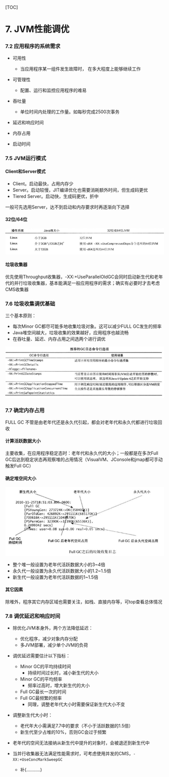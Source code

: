 [TOC]

# 7. JVM性能调优

### 7.2 应用程序的系统需求

- 可用性
  - 当应用程序某一组件发生故障时， 在多大程度上能够继续工作

- 可管理性
  - 配置、运行和监控应用程序的难易
- 吞吐量
  - 单位时间内处理的工作量。如每秒完成2500次事务
- 延迟和响应时间
- 内存占用
- 启动时间

### 7.5 JVM运行模式

#### Client和Server模式

- Client。启动最快，占用内存少
- Server。启动较慢，JIT编译优化也需要消耗额外时间，但生成码更优
- Tiered Server。启动快，生成码更优，折中

一般可先选用Server，达不到启动和内存要求时再逐渐向下选择

#### 32位/64位

![](7-1.jpg)

#### 垃圾收集器

优先使用Throughput收集器，-XX:+UseParallelOldGC会同时启动新生代和老年代的并行垃圾收集器，基本能满足一般应用程序的需求；确实有必要时才去考虑CMS收集器

### 7.6 垃圾收集调优基础

三个基本原则：

- 每次Minor GC都尽可能多地收集垃圾对象。这可以减少FULL GC发生的频率
- Java堆空间越大，垃圾收集的效果越好，应用程序也越流畅
- 在吞吐量、延迟、内存占用之间选两个进行调优

![](7-2.jpg)

### 7.7 确定内存占用

FULL GC 不管是由老年代还是永久代引起，都会对老年代和永久代都进行垃圾回收

#### 计算活跃数据大小

主要收集，在应用程序稳定态时：老年代和永久代的大小；一般都是在多次Full GC后达到稳定状态再观察堆的占用情况（VisualVM、JConsole和jmap都可手动触发Full GC）

#### 确定堆空间大小

![](7-3.jpg)

- 整个堆一般设置为老年代活跃数据大小的3~4倍
- 永久代一般设置为永久代活跃数据大小的1.2~1.5倍
- 新生代一般设置为老年代活跃数据的1~1.5倍

#### 其它因素

除堆外，程序其它内存区域也需要关注，如栈、直接内存等，可top查看总体情况

### 7.8 调优延迟和响应时间

- 除优化JVM本身外，两个方法降低延迟：
  - 优化程序，减少对象内存分配
  - 多JVM部署，减少单个JVM的负荷

- 调优延迟需要估计以下指标：
  - Minor GC的平均持续时间
    - 持续时间过长时，减小新生代的大小
  - Minor GC的平均频率
    - 频率过高时，增大新生代的大小
  - Full GC最长一次的时间
  - Full GC最频繁的频率
    - 同理，调整老年代大小时需要保证新生代大小不变

- 调整新生代大小时：
  - 老代年大小需满足7.7中的要求（不小于活跃数据的1.5倍）
  - 新生代至少占堆的10%，否则GC会过于频繁

- 老年代的空间无法接纳从新生代中提升的对象时，会被退还到新生代中
- 当并行收集器无法满足性能需求时，可考虑使用并发的CMS，`-XX:+UseConcMarkSweepGC`
  - 补(...........)

